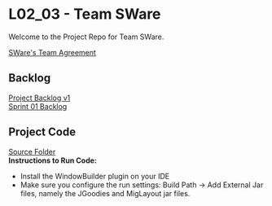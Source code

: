 # L02_03 - Team SWare
Welcome to the Project Repo for Team SWare.

[SWare's Team Agreement](https://github.com/CSCC01F17/L02_03/blob/master/Deliverables/Deliverable_1/Project_Info.pdf) 

## Backlog
[Project Backlog v1](https://github.com/CSCC01F17/L02_03/blob/master/Deliverables/Deliverable_3/Project_Backlog_v1.pdf)  
[Sprint 01 Backlog](https://github.com/CSCC01F17/L02_03/blob/master/Deliverables/Deliverable_3/Sprint_01_Backlog.pdf)

## Project Code
[Source Folder](https://github.com/CSCC01F17/L02_03/tree/master/U01_Code/src)  
**Instructions to Run Code:**
* Install the WindowBuilder plugin on your IDE
* Make sure you configure the run settings: Build Path -> Add External Jar files, namely the JGoodies and MigLayout jar files.
